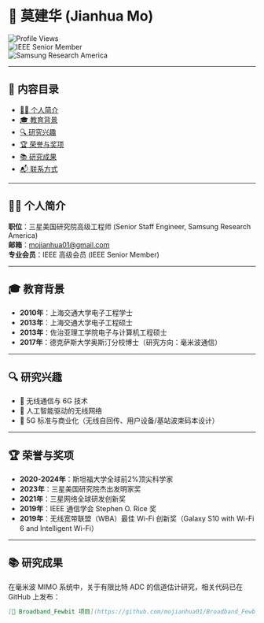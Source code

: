 # 🌟 莫建华 (Jianhua Mo)

![Profile Views](https://komarev.com/ghpvc/?username=mojianhua01&color=blue)  
![IEEE Senior Member](https://img.shields.io/badge/IEEE-Senior%20Member-blue)  
![Samsung Research America](https://img.shields.io/badge/Company-Samsung%20Research%20America-lightgrey)  

---

## 📖 内容目录
- [👨‍🏫 个人简介](#-个人简介)
- [🎓 教育背景](#-教育背景)
- [🔍 研究兴趣](#-研究兴趣)
- [🏆 荣誉与奖项](#-荣誉与奖项)
- [📚 研究成果](#-研究成果)
- [📬 联系方式](#-联系方式)

---

## 👨‍🏫 个人简介  
**职位**：三星美国研究院高级工程师 (Senior Staff Engineer, Samsung Research America)  
**邮箱**：mojianhua01@gmail.com  
**专业会员**：IEEE 高级会员 (IEEE Senior Member)  

---

## 🎓 教育背景  
- **2010年**：上海交通大学电子工程学士  
- **2013年**：上海交通大学电子工程硕士  
- **2013年**：佐治亚理工学院电子与计算机工程硕士  
- **2017年**：德克萨斯大学奥斯汀分校博士（研究方向：毫米波通信）  

---

## 🔍 研究兴趣  
- 📶 无线通信与 6G 技术  
- 🤖 人工智能驱动的无线网络  
- 📡 5G 标准与商业化（无线自回传、用户设备/基站波束码本设计）  

---

## 🏆 荣誉与奖项  
- **2020-2024年**：斯坦福大学全球前2%顶尖科学家  
- **2023年**：三星美国研究院杰出发明家奖  
- **2021年**：三星网络全球研发创新奖  
- **2019年**：IEEE 通信学会 Stephen O. Rice 奖  
- **2019年**：无线宽带联盟（WBA）最佳 Wi-Fi 创新奖（Galaxy S10 with Wi-Fi 6 and Intelligent Wi-Fi）  

---

## 📚 研究成果  
在毫米波 MIMO 系统中，关于有限比特 ADC 的信道估计研究，相关代码已在 GitHub 上发布：  
```markdown
[📂 Broadband_Fewbit 项目](https://github.com/mojianhua01/Broadband_Fewbit)
